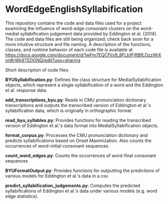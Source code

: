 # WordEdgeEnglishSyllabification
This repository contains the code and data files used for a project examining the influence of word-edge consonant clusters on the word-medial syllabification judgement data provided by Eddington et al. (2014). 
The code and data files are still being organized; check back soon for a more intuitive structure and file naming.
A description of the functions, classes, and runtime behavior of each code file is available at https://docs.google.com/document/d/1wFm7EQCfVx9_8FLb1FjftBfLOzzWiXnnRrWk9TEDGNQ/edit?usp=sharing

Short description of code files:


**BYUSyllabification.py**: Defines the class structure for MedialSyllabification objects, which represent a single syllabification of a word and the Eddington et al. response data.


**add_transcriptions_byu.py**: Reads in CMU pronunciation dictionary transcriptions and outputs the transcribed version of Eddington et al.'s syllabification data, which is originally in orthographic format


**read_byu_syllables.py**: Provides functions for reading the transcribed version of Eddington et al.'s data format into MedialSyllabification objects.


**format_corpus.py**: Processes the CMU pronunciation dictionary and predicts syllabifications based on Onset Maximization. Also counts the occurrences of word-initial consonant sequences.


**count_word_edges.py**: Counts the occurrences of word-final consonant sequences 


**BYUFormatOutput.py**: Provides functions for outputting the predictions of various models for Eddington et al.'s data in a csv.


**predict_syllabification_judgements.py**: Computes the predicted syllabifications of Eddington et al.'s data under various models (e.g. word edge statistics).
